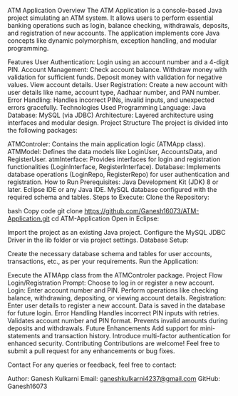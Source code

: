 ATM Application
Overview
The ATM Application is a console-based Java project simulating an ATM system. It allows users to perform essential banking operations such as login, balance checking, withdrawals, deposits, and registration of new accounts. The application implements core Java concepts like dynamic polymorphism, exception handling, and modular programming.

Features
User Authentication: Login using an account number and a 4-digit PIN.
Account Management:
Check account balance.
Withdraw money with validation for sufficient funds.
Deposit money with validation for negative values.
View account details.
User Registration: Create a new account with user details like name, account type, Aadhaar number, and PAN number.
Error Handling: Handles incorrect PINs, invalid inputs, and unexpected errors gracefully.
Technologies Used
Programming Language: Java
Database: MySQL (via JDBC)
Architecture: Layered architecture using interfaces and modular design.
Project Structure
The project is divided into the following packages:

ATMControler: Contains the main application logic (ATMApp class).
ATMModel: Defines the data models like LoginUser, AccountsData, and RegisterUser.
atmInterface: Provides interfaces for login and registration functionalities (LoginInterface, RegisterInterface).
Database: Implements database operations (LoginRepo, RegisterRepo) for user authentication and registration.
How to Run
Prerequisites:
Java Development Kit (JDK) 8 or later.
Eclipse IDE or any Java IDE.
MySQL database configured with the required schema and tables.
Steps to Execute:
Clone the Repository:

bash
Copy code
git clone https://github.com/Ganesh16073/ATM-Application.git
cd ATM-Application
Open in Eclipse:

Import the project as an existing Java project.
Configure the MySQL JDBC Driver in the lib folder or via project settings.
Database Setup:

Create the necessary database schema and tables for user accounts, transactions, etc., as per your requirements.
Run the Application:

Execute the ATMApp class from the ATMControler package.
Project Flow
Login/Registration Prompt:
Choose to log in or register a new account.
Login:
Enter account number and PIN.
Perform operations like checking balance, withdrawing, depositing, or viewing account details.
Registration:
Enter user details to register a new account.
Data is saved in the database for future login.
Error Handling
Handles incorrect PIN inputs with retries.
Validates account number and PIN format.
Prevents invalid amounts during deposits and withdrawals.
Future Enhancements
Add support for mini-statements and transaction history.
Introduce multi-factor authentication for enhanced security.
Contributing
Contributions are welcome! Feel free to submit a pull request for any enhancements or bug fixes.


Contact
For any queries or feedback, feel free to contact:

Author: Ganesh Kulkarni
Email:  ganeshkulkarni4237@gmail.com
GitHub: Ganesh16073
